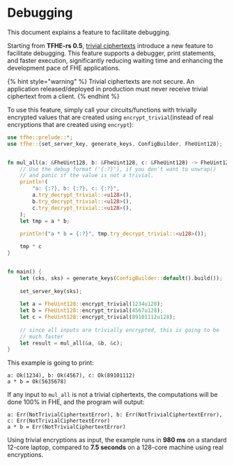 # Debugging

This document explains a feature to facilitate debugging.

Starting from **TFHE-rs 0.5**, [trivial ciphertexts](../guides/trivial\_ciphertext.md) introduce a new feature to facilitate debugging. This feature supports a debugger, print statements, and faster execution, significantly reducing waiting time and enhancing the development pace of FHE applications.

{% hint style="warning" %}
Trivial ciphertexts are not secure. An application released/deployed in production must never receive trivial ciphertext from a client.
{% endhint %}

To use this feature, simply call your circuits/functions with trivially encrypted values that are created using `encrypt_trivial`(instead of real encryptions that are created using `encrypt`):

```rust
use tfhe::prelude::*;
use tfhe::{set_server_key, generate_keys, ConfigBuilder, FheUint128};


fn mul_all(a: &FheUint128, b: &FheUint128, c: &FheUint128) -> FheUint128 {
    // Use the debug format ('{:?}'), if you don't want to unwrap()
    // and panic if the value is not a trivial.
    println!(
        "a: {:?}, b: {:?}, c: {:?}", 
        a.try_decrypt_trivial::<u128>(),
        b.try_decrypt_trivial::<u128>(),
        c.try_decrypt_trivial::<u128>(),
    );
    let tmp = a * b;
    
    println!("a * b = {:?}", tmp.try_decrypt_trivial::<u128>());

    tmp * c
}


fn main() {
    let (cks, sks) = generate_keys(ConfigBuilder::default().build());
    
    set_server_key(sks);
    
    let a = FheUint128::encrypt_trivial(1234u128);
    let b = FheUint128::encrypt_trivial(4567u128);
    let c = FheUint128::encrypt_trivial(89101112u128);
    
    // since all inputs are trivially encrypted, this is going to be
    // much faster
    let result = mul_all(&a, &b, &c);
}
```

This example is going to print:

```console
a: Ok(1234), b: Ok(4567), c: Ok(89101112)
a * b = Ok(5635678)
```

If any input to `mul_all` is not a trivial ciphertexts, the computations will be done 100% in FHE, and the program will output:

```console
a: Err(NotTrivialCiphertextError), b: Err(NotTrivialCiphertextError), c: Err(NotTrivialCiphertextError)
a * b = Err(NotTrivialCiphertextError)
```

Using trivial encryptions as input, the example runs in **980 ms** on a standard 12-core laptop, compared to **7.5 seconds** on a 128-core machine using real encryptions.
